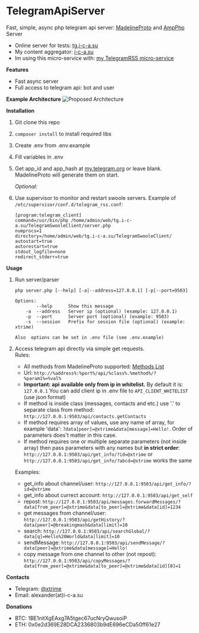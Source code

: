 # TelegramApiServer
Fast, simple, async php telegram api server: 
[MadelineProto](https://github.com/danog/MadelineProto) and [AmpPhp](https://github.com/amphp/amp) Server

* Online server for tests: [tg.i-c-a.su](https://tg.i-c-a.su)
* My content aggregator: [i-c-a.su](https://i-c-a.su)
* Im using this micro-service with: [my TelegramRSS micro-service](https://github.com/xtrime-ru/TelegramRSS) 

**Features**

* Fast async server
* Full access to telegram api: bot and user

**Example Architecture**
![Proposed Architecture](https://habrastorage.org/webt/qz/ax/ct/qzaxctkgwehhhsqglgszy4rowwa.png)
 
**Installation**

1. Git clone this repo
1. `composer install` to install required libs
1. Create .env from .env.example
1. Fill variables in .env
1. Get app_id and app_hash at [my.telegram.org](https://my.telegram.org/) or leave blank.
   MadelineProto will generate them on start.

     _Optional:_
1. Use supervisor to monitor and restart swoole servers. Example of `/etc/supervisor/conf.d/telegram_rss.conf`: 
     ```
    [program:telegram_client]
    command=/usr/bin/php /home/admin/web/tg.i-c-a.su/TelegramSwooleClient/server.php
    numprocs=1
    directory=/home/admin/web/tg.i-c-a.su/TelegramSwooleClient/
    autostart=true
    autorestart=true
    stdout_logfile=none
    redirect_stderr=true
     ```

**Usage**

1. Run server/parser
    ```
    php server.php [--help] [-a|--address=127.0.0.1] [-p|--port=9503]
    
    Options:
            --help      Show this message
        -a  --address   Server ip (optional) (example: 127.0.0.1)
        -p  --port      Server port (optional) (example: 9503)
        -s  --session   Prefix for session file (optional) (example: xtrime)
    
    Also  options can be set in .env file (see .env.example)
    ```
1. Access telegram api directly via simple get requests.    
    Rules:
    * All methods from MadelineProto supported: [Methods List](https://docs.madelineproto.xyz/API_docs/methods/)
    * Url: `http://%address%:%port%/api/%class%.%method%/?%param1%=%val%`
    * <b>Important: api available only from ip in whitelist.</b> 
        By default it is: `127.0.0.1`
        You can add client ip in .env file to `API_CLIENT_WHITELIST` (use json format)
    * If method is inside class (messages, contacts and etc.) use '.' to separate class from method: 
        `http://127.0.0.1:9503/api/contacts.getContacts`
    * If method requires array of values, use any name of array, for example 'data': 
        `?data[peer]=@xtrime&data[message]=Hello!`. Order of parameters does't matter in this case.
    * If method requires one or multiple separate parameters (not inside array) then pass parameters with any names but **in strict order**: 
        `http://127.0.0.1:9503/api/get_info/?id=@xtrime` or `http://127.0.0.1:9503/api/get_info/?abcd=@xtrime` works the same
    
    Examples:
    * get_info about channel/user: `http://127.0.0.1:9503/api/get_info/?id=@xtrime`
    * get_info about currect account: `http://127.0.0.1:9503/api/get_self`
    * repost: `http://127.0.0.1:9503/api/messages.forwardMessages/?data[from_peer]=@xtrime&data[to_peer]=@xtrime&data[id]=1234`
    * get messages from channel/user: `http://127.0.0.1:9503/api/getHistory/?data[peer]=@breakingmash&data[limit]=10`
    * search: `http://127.0.0.1:9503/api/searchGlobal/?data[q]=Hello%20World&data[limit]=10`
    * sendMessage: `http://127.0.0.1:9503/api/sendMessage/?data[peer]=@xtrime&data[message]=Hello!`
    * copy message from one channel to other (not repost): `http://127.0.0.1:9503/api/copyMessages/?data[from_peer]=@xtrime&data[to_peer]=@xtrime&data[id][0]=1`
    
        
**Contacts**

* Telegram: [@xtrime](tg://resolve?domain=xtrime)
* Email: alexander(at)i-c-a.su

**Donations**

* BTC: 1BE1nitXgEAxg7A5tgec67ucNryQwusoiP
* ETH: 0x0e2d369E28DCA2336803b9dE696eCDa50ff61e27
